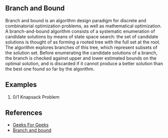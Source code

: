 ## Branch and Bound

Branch and bound is an algorithm design paradigm for discrete and combinatorial optimization problems, as well as mathematical optimization. A branch-and-bound algorithm consists of a systematic enumeration of candidate solutions by means of state space search: the set of candidate solutions is thought of as forming a rooted tree with the full set at the root. The algorithm explores branches of this tree, which represent subsets of the solution set. Before enumerating the candidate solutions of a branch, the branch is checked against upper and lower estimated bounds on the optimal solution, and is discarded if it cannot produce a better solution than the best one found so far by the algorithm.

## Examples

1. 0/1 Knapsack Problem

## References

- [Geeks For Geeks](http://www.geeksforgeeks.org/branch-and-bound-set-1-introduction-with-01-knapsack/)
- [Branch and bound](https://en.wikipedia.org/wiki/Branch_and_bound)
